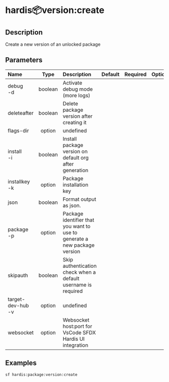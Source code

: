<!-- This file has been generated with command 'sf hardis:doc:plugin:generate'. Please do not update it manually or it may be overwritten -->
# hardis:package:version:create

## Description

Create a new version of an unlocked package

## Parameters

| Name                  |  Type   | Description                                                               | Default | Required | Options |
|:----------------------|:-------:|:--------------------------------------------------------------------------|:-------:|:--------:|:-------:|
| debug<br/>-d          | boolean | Activate debug mode (more logs)                                           |         |          |         |
| deleteafter           | boolean | Delete package version after creating it                                  |         |          |         |
| flags-dir             | option  | undefined                                                                 |         |          |         |
| install<br/>-i        | boolean | Install package version on default org after generation                   |         |          |         |
| installkey<br/>-k     | option  | Package installation key                                                  |         |          |         |
| json                  | boolean | Format output as json.                                                    |         |          |         |
| package<br/>-p        | option  | Package identifier that you want to use to generate a new package version |         |          |         |
| skipauth              | boolean | Skip authentication check when a default username is required             |         |          |         |
| target-dev-hub<br/>-v | option  | undefined                                                                 |         |          |         |
| websocket             | option  | Websocket host:port for VsCode SFDX Hardis UI integration                 |         |          |         |

## Examples

```shell
sf hardis:package:version:create
```


